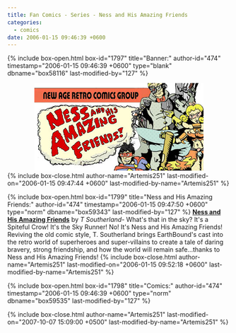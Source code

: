 ```yaml
---
title: Fan Comics - Series - Ness and His Amazing Friends
categories:
  - comics
date: 2006-01-15 09:46:39 +0600
---
```

{% include box-open.html box-id="1797" title="Banner:" author-id="474" timestamp="2006-01-15 09:46:39 +0600" type="blank" dbname="box58116" last-modified-by="127" %}
<center>
<img src="/comics/series/nahaf/nahafbanner.jpg" />
</center>
{% include box-close.html author-name="Artemis251" last-modified-on="2006-01-15 09:47:44 +0600" last-modified-by-name="Artemis251" %}

{% include box-open.html box-id="1799" title="Ness and His Amazing Friends:" author-id="474" timestamp="2006-01-15 09:47:50 +0600" type="norm" dbname="box59343" last-modified-by="127" %}
<b><u>Ness and His Amazing Friends</u></b> by <i>T Southerland</i>-  What's that in the sky?  It's a Spiteful Crow!  It's the Sky Runner!  No!  It's Ness and His Amazing Friends!  Reviving the old comic style, T. Southerland brings EarthBound's cast into the retro world of superheroes and super-villains to create a tale of daring bravery, strong friendship, and how the world will remain safe...thanks to Ness and His Amazing Friends!
{% include box-close.html author-name="Artemis251" last-modified-on="2006-01-15 09:52:18 +0600" last-modified-by-name="Artemis251" %}

{% include box-open.html box-id="1798" title="Comics:" author-id="474" timestamp="2006-01-15 09:46:39 +0600" type="norm" dbname="box59535" last-modified-by="127" %}
<center><navigator search="`Content` LIKE 'nahaf%'" display="no" quantity="50" section="description" /><displaytor mode="list" /></center>
{% include box-close.html author-name="Artemis251" last-modified-on="2007-10-07 15:09:00 +0500" last-modified-by-name="Artemis251" %}
